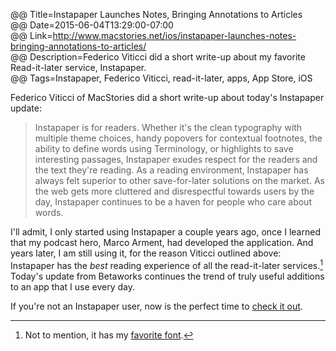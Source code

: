 @@ Title=Instapaper Launches Notes, Bringing Annotations to Articles  
@@ Date=2015-06-04T13:29:00-07:00  
@@ Link=http://www.macstories.net/ios/instapaper-launches-notes-bringing-annotations-to-articles/  
@@ Description=Federico Viticci did a short write-up about my favorite Read-it-later service, Instapaper.  
@@ Tags=Instapaper, Federico Viticci, read-it-later, apps, App Store, iOS  

Federico Viticci of MacStories did a short write-up about today's Instapaper update:
>Instapaper is for readers. Whether it's the clean typography with multiple theme choices, handy popovers for contextual footnotes, the ability to define words using Terminology, or highlights to save interesting passages, Instapaper exudes respect for the readers and the text they're reading. As a reading environment, Instapaper has always felt superior to other save-for-later solutions on the market. As the web gets more cluttered and disrespectful towards users by the day, Instapaper continues to be a haven for people who care about words.

I'll admit, I only started using Instapaper a couple years ago, once I learned that my podcast hero, Marco Arment, had developed the application. And years later, I am still using it, for the reason Viticci outlined above: Instapaper has the *best* reading experience of all the read-it-later services.[^in] Today's update from Betaworks continues the trend of truly useful additions to an app that I use every day. 

If you're not an Instapaper user, now is the perfect time to [check it out][apple]. 

[^in]: Not to mention, it has my [favorite font][typography]. 

[apple]: https://itunes.apple.com/us/app/instapaper/id288545208?mt=8&at=1l3vx9s
[typography]: http://www.typography.com/fonts/ideal-sans/overview/